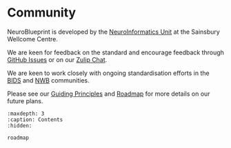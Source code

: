 # Community

NeuroBlueprint is developed by the
[NeuroInformatics Unit](https://neuroinformatics.dev)
at the Sainsbury Wellcome Centre.

We are keen for feedback on the standard and encourage feedback through 
[GitHub Issues](https://github.com/neuroinformatics-unit/NeuroBlueprint)
or on our
[Zulip Chat](https://neuroinformatics.zulipchat.com/#narrow/stream/406000-NeuroBlueprint).

We are keen to work closely with ongoing standardisation efforts in the
[BIDS](https://bids.neuroimaging.io)
and
[NWB](https://www.nwb.org) 
communities.

Please see our 
[Guiding Principles](https://datashuttle.neuroinformatics.dev/pages/community/guiding-principles.html) 
and 
[Roadmap](roadmap.md) 
for more details on our future plans.

```{toctree}
:maxdepth: 3
:caption: Contents
:hidden:

roadmap
```
